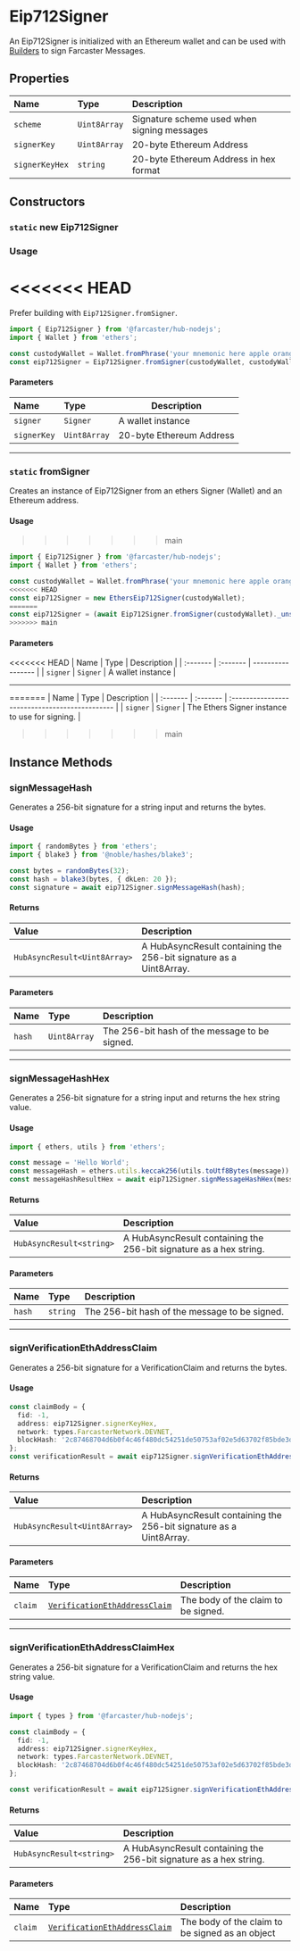 # Eip712Signer

An Eip712Signer is initialized with an Ethereum wallet and can be used with [Builders](../builders/builders.md) to sign Farcaster Messages.

## Properties

| Name           | Type         | Description                                 |
| :------------- | :----------- | :------------------------------------------ |
| `scheme`       | `Uint8Array` | Signature scheme used when signing messages |
| `signerKey`    | `Uint8Array` | 20-byte Ethereum Address                    |
| `signerKeyHex` | `string`     | 20-byte Ethereum Address in hex format      |

## Constructors

### `static` new Eip712Signer

### Usage

<<<<<<< HEAD
=======
Prefer building with `Eip712Signer.fromSigner`.

```typescript
import { Eip712Signer } from '@farcaster/hub-nodejs';
import { Wallet } from 'ethers';

const custodyWallet = Wallet.fromPhrase('your mnemonic here apple orange banana');
const eip712Signer = Eip712Signer.fromSigner(custodyWallet, custodyWallet.address)._unsafeUnwrap();
```

#### Parameters

| Name        | Type         | Description              |
| :---------- | :----------- | ------------------------ |
| `signer`    | `Signer`     | A wallet instance        |
| `signerKey` | `Uint8Array` | 20-byte Ethereum Address |

---

### `static` fromSigner

Creates an instance of Eip712Signer from an ethers Signer (Wallet) and an Ethereum address.

#### Usage

>>>>>>> main
```typescript
import { Eip712Signer } from '@farcaster/hub-nodejs';
import { Wallet } from 'ethers';

const custodyWallet = Wallet.fromPhrase('your mnemonic here apple orange banana');
<<<<<<< HEAD
const eip712Signer = new EthersEip712Signer(custodyWallet);
=======
const eip712Signer = (await Eip712Signer.fromSigner(custodyWallet)._unsafeUnwrap();
>>>>>>> main
```

#### Parameters

<<<<<<< HEAD
| Name     | Type     | Description       |
| :------- | :------- | ----------------- |
| `signer` | `Signer` | A wallet instance |

---
=======
| Name     | Type     | Description                                    |
| :------- | :------- | :--------------------------------------------- |
| `signer` | `Signer` | The Ethers Signer instance to use for signing. |
>>>>>>> main

## Instance Methods

### signMessageHash

Generates a 256-bit signature for a string input and returns the bytes.

#### Usage

```typescript
import { randomBytes } from 'ethers';
import { blake3 } from '@noble/hashes/blake3';

const bytes = randomBytes(32);
const hash = blake3(bytes, { dkLen: 20 });
const signature = await eip712Signer.signMessageHash(hash);
```

#### Returns

| Value                        | Description                                                        |
| :--------------------------- | :----------------------------------------------------------------- |
| `HubAsyncResult<Uint8Array>` | A HubAsyncResult containing the 256-bit signature as a Uint8Array. |

#### Parameters

| Name   | Type         | Description                                   |
| :----- | :----------- | :-------------------------------------------- |
| `hash` | `Uint8Array` | The 256-bit hash of the message to be signed. |

---

### signMessageHashHex

Generates a 256-bit signature for a string input and returns the hex string value.

#### Usage

```typescript
import { ethers, utils } from 'ethers';

const message = 'Hello World';
const messageHash = ethers.utils.keccak256(utils.toUtf8Bytes(message));
const messageHashResultHex = await eip712Signer.signMessageHashHex(messageHash);
```

#### Returns

| Value                    | Description                                                        |
| :----------------------- | :----------------------------------------------------------------- |
| `HubAsyncResult<string>` | A HubAsyncResult containing the 256-bit signature as a hex string. |

#### Parameters

| Name   | Type     | Description                                   |
| :----- | :------- | :-------------------------------------------- |
| `hash` | `string` | The 256-bit hash of the message to be signed. |

---

### signVerificationEthAddressClaim

Generates a 256-bit signature for a VerificationClaim and returns the bytes.

#### Usage

```typescript
const claimBody = {
  fid: -1,
  address: eip712Signer.signerKeyHex,
  network: types.FarcasterNetwork.DEVNET,
  blockHash: '2c87468704d6b0f4c46f480dc54251de50753af02e5d63702f85bde3da4f7a3d',
};
const verificationResult = await eip712Signer.signVerificationEthAddressClaim(claimBody);
```

#### Returns

| Value                        | Description                                                        |
| :--------------------------- | :----------------------------------------------------------------- |
| `HubAsyncResult<Uint8Array>` | A HubAsyncResult containing the 256-bit signature as a Uint8Array. |

#### Parameters

| Name    | Type                                                                             | Description                         |
| :------ | :------------------------------------------------------------------------------- | :---------------------------------- |
| `claim` | [`VerificationEthAddressClaim`](../modules/types.md#verificationethaddressclaim) | The body of the claim to be signed. |

---

### signVerificationEthAddressClaimHex

Generates a 256-bit signature for a VerificationClaim and returns the hex string value.

#### Usage

```typescript
import { types } from '@farcaster/hub-nodejs';

const claimBody = {
  fid: -1,
  address: eip712Signer.signerKeyHex,
  network: types.FarcasterNetwork.DEVNET,
  blockHash: '2c87468704d6b0f4c46f480dc54251de50753af02e5d63702f85bde3da4f7a3d',
};

const verificationResult = await eip712Signer.signVerificationEthAddressClaimHex(claimBody);
```

#### Returns

| Value                    | Description                                                        |
| :----------------------- | :----------------------------------------------------------------- |
| `HubAsyncResult<string>` | A HubAsyncResult containing the 256-bit signature as a hex string. |

#### Parameters

| Name    | Type                                                                             | Description                                     |
| :------ | :------------------------------------------------------------------------------- | :---------------------------------------------- |
| `claim` | [`VerificationEthAddressClaim`](../modules/types.md#verificationethaddressclaim) | The body of the claim to be signed as an object |
